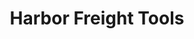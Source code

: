 ---
title: "Harbor Freight Tools"
url: /colorado-springs/harbor-freight-tools-barnes-road/
shop: hardware
---